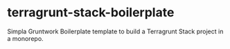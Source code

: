 # terragrunt-stack-boilerplate

Simpla Gruntwork Boilerplate template to build a Terragrunt Stack project in a monorepo.